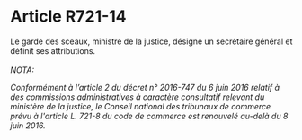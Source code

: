 # Article R721-14

Le garde des sceaux, ministre de la justice, désigne un secrétaire général et définit ses attributions.<br/><br/><i>NOTA:<p>Conformément à l’article 2 du décret n° 2016-747 du 6 juin 2016 relatif à des commissions administratives à caractère consultatif relevant du ministère de la justice, le Conseil national des tribunaux de commerce prévu à l'article L. 721-8 du code de commerce est renouvelé au-delà du 8 juin 2016.</p></i>